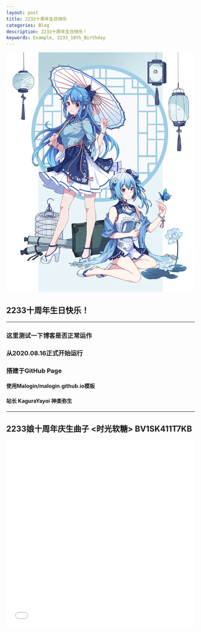 ```yaml
---
layout: post
title: 2233十周年生日快乐
categories: Blog
description: 2233十周年生日快乐！
keywords: Example, 2233_10th_Birthday
---
```


![2233](/images/blog/2233.jpg)

## 2233十周年生日快乐！
***
### 这里测试一下博客是否正常运作
### 从2020.08.16正式开始运行
### 搭建于GitHub Page
#### 使用Malogin/malogin.github.io模板
#### 站长 KaguraYayoi 神楽弥生
***
## 2233娘十周年庆生曲子 <时光软糖> BV1SK411T7KB

<iframe 
src="//player.bilibili.com/player.html?bvid=BV1SK411T7KB&cid=225002828&page=1&danmaku=0" 
allowfullscreen="allowfullscreen" 
width="100%" 
height="500" 
scrolling="no" 
frameborder="0" 
sandbox="allow-top-navigation allow-same-origin allow-forms allow-scripts">
</iframe>
